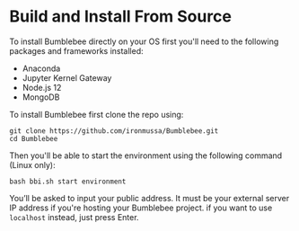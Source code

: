 # Build and Install From Source
To install Bumblebee directly on your OS first you'll need to the following packages and frameworks installed:
- Anaconda
- Jupyter Kernel Gateway
- Node.js 12
- MongoDB

To install Bumblebee first clone the repo using:

```
git clone https://github.com/ironmussa/Bumblebee.git
cd Bumblebee
```

Then you'll be able to start the environment using the following command (Linux only):

```
bash bbi.sh start environment
```

You’ll be asked to input your public address. It must be your external server IP address if you're hosting your Bumblebee project. if you want to use `localhost` instead, just press Enter.
